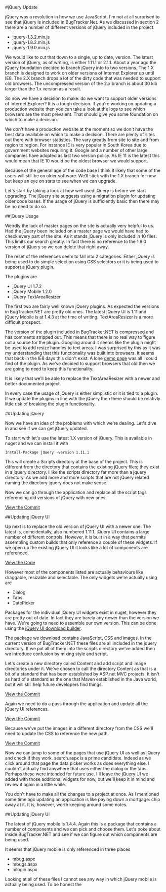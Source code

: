 #jQuery Update

jQuery was a revolution in how we use JavaScript. I'm not at all surprised to see that jQuery is included in BugTracker.Net.  As we discussed in section 2 there are a number of different versions of jQuery included in the project.

 - jquery-1.3.2.min.js
 - jquery-1.8.2.min.js
 - jquery-1.9.0.min.js

We would like to cut that down to a single, up to date, version. The latest version of jQuery, as of writing, is either 1.11.1 or 2.1.1.  About a year ago the jQuery foundation decided to branch jQuery into to two versions. The 1.X branch is designed to work on older versions of Internet Explorer up until IE8. The 2.X branch drops a lot of the dirty code that was needed to support old browsers. The uncompressed version of the 2.x branch is about 30 kib larger than the 1.x version as a result.

So now we have a decision to make: do we want to support older versions of Internet Explorer? It is a tough decision. If you're working on updating a production website then you can take a look at the logs to see which browsers are the most prevalent. That should give you some foundation on which to make a decision.

We don't have a production website at the moment so we don't have the best data available on which to make a decision. There are plenty of sites out there with browser statistics. The vary greatly from site to site and from region to region. For instance IE is very popular in South Korea due to government websites requiring it. Google and a number of other large companies have adopted as last two version policy. As IE 11 is the latest this would mean that IE 10 would be the oldest browser we would support.

Because of the general age of the code base I think it likely that some of the users will still be on older software. We'll stick with the 1.X branch for now but keep an eye on stats to see when we can upgrade.

Let's start by taking a look at how well used jQuery is before we start upgrading. The jQuery site suggests using a migration plugin for updating older code bases. If the usage of jQuery is sufficiently basic then there may be no need to do so.

##jQuery Usage

Weirdly the lack of master pages on the site is actually very helpful to us. Had the jQuery been included on a master page we would have had to check every part of the site. As it stands jQuery is only included in 10 files. This limits our search greatly. In fact there is no reference to the 1.9.0 version of jQuery so we can delete that right away.

The reset of the references seem to fall into 2 categories. Either jQuery is being used to do simple selection using CSS selectors or it is being used to support a jQuery plugin.

The plugins are

 - jQuery UI 1.7.2
 - jQuery Mobile 1.2.0
 - jQuery TextAreaResizer

 The first two are fairly well known jQuery plugins. As expected the versions in BugTracker.NET are pretty old ones. The latest jQuery UI is 1.11 and jQuery Mobile is at 1.4.3 at the time of writing. TextAreaResizer is a more difficult prospect.

 The version of the plugin included in BugTracker.NET is compressed and has comments stripped out. This means that there is no real way to figure out a source for the plugin. Googling around it seems like the plugin might be used to add resize handles to text areas. I was surprised by this as it was my understanding that this functionality was built into browsers. It seems that back in the IE8 days this didn't exist. A lone [demo page](http://itsavesyou.com/TextArea_Resizer_example.htm) was all I could find of the plugin. As we've decided to support browsers that old then we are going to need to keep this functionality.

 It is likely that we'll be able to replace the TextAreaResizer with a newer and better documented project.

In every case the usage of jQuery is either simplistic or it is tied to a plugin. If we update the plugins in line with the jQuery then there should be relativly little risk of breaking the plugin functionality.

##Updating jQuery

Now we have an idea of the problems with which we're dealing. Let's dive in and see if we can get jQuery updated.

To start with let's use the latest 1.X version of jQuery. This is available in nuget and we can install it with

```
Install-Package jQuery -version 1.11.1
```

This will create a Scripts directory at the base of the project. This is different from the directory that contains the existing jQuery files; they exist in a jquery directory. I like the scripts directory far more than a jquery directory. As we add more and more scripts that are not jQuery related naming the directory jquery does not make sense.

Now we can go through the application and replace all the script tags referencing old versions of jQuery with new ones.

[View the Commit](https://github.com/dpaquette/BugTracker.NET/commit/c6420d93fd81f84f7663521effb8ff14d452bbc1)

##Updating jQuery UI

Up next is to replace the old version of jQuery UI with a newer one. The latest is, coincidentally, also numbered 1.11.1. jQuery UI contains a large number of different controls. However, it is built in a way that permits assembling custom builds that only reference a couple of these widgets. If we open up the existing jQuery UI it looks like a lot of components are referenced.

[View the Code](https://github.com/dpaquette/BugTracker.NET/blob/3c64d84de9af96763713eae862d2b2eeeb1cf665/src/BugTracker.Web/jquery/jquery-ui-1.7.2.custom.min.js)

 However most of the components listed are actually behaviours like draggable, resizable and selectable. The only widgets we're actually using are

  - Dialog
  - Tabs
  - DatePicker

Packages for the individual jQuery UI widgets exist in nuget, however they are pretty out of date. In fact they are barely any newer than the version we have. We're going to need to assemble our own version. This can be done using the [jQuery UI download builder](http://jqueryui.com/download/#!version=1.11.1&components=1111111110011100000100000000000000000).

The package we download contains JavaScript, CSS and images. In the current version of BugTracker.NET these files are all included in the jquery directory. If we put all of them into the scripts directory we've added then we introduce confusion by mixing style and script.

Let's create a new directory called Content and add script and image directories under it. We've chosen to call the directory Content as that is a bit of a standard that has been established by ASP.net MVC projects. It isn't as hard of a standard as the one that Maven established in the Java world, but it will still help future developers find things.

[View the Commit](https://github.com/dpaquette/BugTracker.NET/commit/777264aac15f6cbfb4c3b1608591feebc5062f7d)

Again we need to do a pass through the application and update all the jQuery UI references.

[View the Commit](https://github.com/dpaquette/BugTracker.NET/commit/dd3e1e858f82111f9b997b94f13a8e78132eb48d)

Because we've put the images in a different directory from the CSS we'll need to update the CSS to reference the new path.

[View the Commit](https://github.com/dpaquette/BugTracker.NET/commit/aacf56e7806ee40149b61f0dcf285cda83b8b5de)

Now we can jump to some of the pages that use jQuery UI as well as jQuery and check if they work. search.aspx is a prime candidate. Indeed as we click around that page the data picker works as does everything else. I couldn't actually find anywhere that uses either the dialog or the tabs. Perhaps these were intended for future use. I'll leave the jQuery UI we added with those additional widgets for now, but we'll keep it in mind and review it again in a little while.

You don't have to make all the changes to a project at once. As I mentioned some time ago updating an application is like paying down a mortgage: chip away at it. It is, however, worth keeping around some notes.

##Updating jQuery UI

The latest of jQuery mobile is 1.4.4. Again this is a package that contains a number of components and we can pick and choose them. Let's poke about inside BugTracker.NET and see if we can figure out which components are being used.

It seems that jQuery mobile is only referenced in three places
 - mbug.aspx
 - mbugs.aspx
 - mlogin.aspx

 Looking at all of these files I cannot see any way in which jQuery mobile is actually being used. To be honest the 
